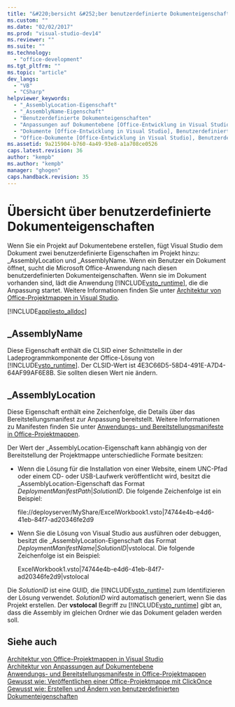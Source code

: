 ```yaml
---
title: "&#220;bersicht &#252;ber benutzerdefinierte Dokumenteigenschaften"
ms.custom: ""
ms.date: "02/02/2017"
ms.prod: "visual-studio-dev14"
ms.reviewer: ""
ms.suite: ""
ms.technology: 
  - "office-development"
ms.tgt_pltfrm: ""
ms.topic: "article"
dev_langs: 
  - "VB"
  - "CSharp"
helpviewer_keywords: 
  - "_AssemblyLocation-Eigenschaft"
  - "_AssemblyName-Eigenschaft"
  - "Benutzerdefinierte Dokumenteigenschaften"
  - "Anpassungen auf Dokumentebene [Office-Entwicklung in Visual Studio], Benutzerdefinierte Eigenschaften"
  - "Dokumente [Office-Entwicklung in Visual Studio], Benutzerdefinierte Eigenschaften"
  - "Office-Dokumente [Office-Entwicklung in Visual Studio], Benutzerdefinierte Eigenschaften"
ms.assetid: 9a215904-b760-4a49-93e8-a1a708ce0526
caps.latest.revision: 36
author: "kempb"
ms.author: "kempb"
manager: "ghogen"
caps.handback.revision: 35
---
```

# &#220;bersicht &#252;ber benutzerdefinierte Dokumenteigenschaften
  Wenn Sie ein Projekt auf Dokumentebene erstellen, fügt Visual Studio dem Dokument zwei benutzerdefinierte Eigenschaften im Projekt hinzu: \_AssemblyLocation und \_AssemblyName.  Wenn ein Benutzer ein Dokument öffnet, sucht die Microsoft Office\-Anwendung nach diesen benutzerdefinierten Dokumenteigenschaften.  Wenn sie im Dokument vorhanden sind, lädt die Anwendung [!INCLUDE[vsto_runtime](../vsto/includes/vsto-runtime-md.md)], die die Anpassung startet.  Weitere Informationen finden Sie unter [Architektur von Office-Projektmappen in Visual Studio](../vsto/architecture-of-office-solutions-in-visual-studio.md).  
  
 [!INCLUDE[appliesto_alldoc](../vsto/includes/appliesto-alldoc-md.md)]  
  
## \_AssemblyName  
 Diese Eigenschaft enthält die CLSID einer Schnittstelle in der Ladeprogrammkomponente der Office\-Lösung von [!INCLUDE[vsto_runtime](../vsto/includes/vsto-runtime-md.md)].  Der CLSID\-Wert ist 4E3C66D5\-58D4\-491E\-A7D4\-64AF99AF6E8B.  Sie sollten diesen Wert nie ändern.  
  
## \_AssemblyLocation  
 Diese Eigenschaft enthält eine Zeichenfolge, die Details über das Bereitstellungsmanifest zur Anpassung bereitstellt.  Weitere Informationen zu Manifesten finden Sie unter [Anwendungs- und Bereitstellungsmanifeste in Office-Projektmappen](../vsto/application-and-deployment-manifests-in-office-solutions.md).  
  
 Der Wert der \_AssemblyLocation\-Eigenschaft kann abhängig von der Bereitstellung der Projektmappe unterschiedliche Formate besitzen:  
  
-   Wenn die Lösung für die Installation von einer Website, einem UNC\-Pfad oder einem CD\- oder USB\-Laufwerk veröffentlicht wird, besitzt die \_AssemblyLocation\-Eigenschaft das Format *DeploymentManifestPath*|*SolutionID*.  Die folgende Zeichenfolge ist ein Beispiel:  
  
     file:\/\/deployserver\/MyShare\/ExcelWorkbook1.vsto|74744e4b\-e4d6\-41eb\-84f7\-ad20346fe2d9  
  
-   Wenn Sie die Lösung von Visual Studio aus ausführen oder debuggen, besitzt die \_AssemblyLocation\-Eigenschaft das Format *DeploymentManifestName*|*SolutionID*|vstolocal.  Die folgende Zeichenfolge ist ein Beispiel:  
  
     ExcelWorkbook1.vsto|74744e4b\-e4d6\-41eb\-84f7\-ad20346fe2d9|vstolocal  
  
 Die *SolutionID* ist eine GUID, die [!INCLUDE[vsto_runtime](../vsto/includes/vsto-runtime-md.md)] zum Identifizieren der Lösung verwendet.  *SolutionID* wird automatisch generiert, wenn Sie das Projekt erstellen. Der **vstolocal** Begriff zu [!INCLUDE[vsto_runtime](../vsto/includes/vsto-runtime-md.md)] gibt an, dass die Assembly im gleichen Ordner wie das Dokument geladen werden soll.  
  
## Siehe auch  
 [Architektur von Office-Projektmappen in Visual Studio](../vsto/architecture-of-office-solutions-in-visual-studio.md)   
 [Architektur von Anpassungen auf Dokumentebene](../vsto/architecture-of-document-level-customizations.md)   
 [Anwendungs- und Bereitstellungsmanifeste in Office-Projektmappen](../vsto/application-and-deployment-manifests-in-office-solutions.md)   
 [Gewusst wie: Veröffentlichen einer Office\-Projektmappe mit ClickOnce](http://msdn.microsoft.com/de-de/2b6c247e-bc04-4ce4-bb64-c4e79bb3d5b8)   
 [Gewusst wie: Erstellen und Ändern von benutzerdefinierten Dokumenteigenschaften](../vsto/how-to-create-and-modify-custom-document-properties.md)  
  
  